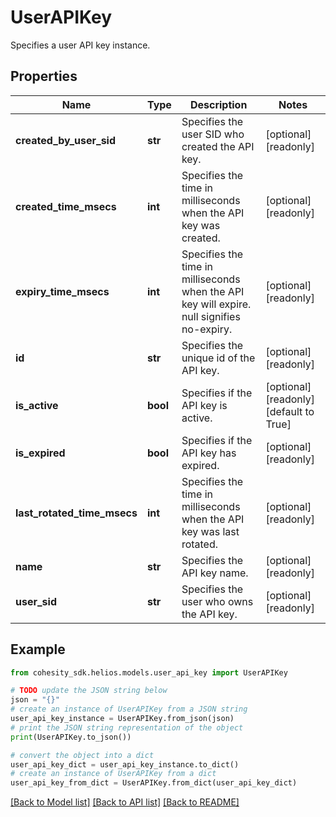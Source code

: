 # UserAPIKey

Specifies a user API key instance.

## Properties

Name | Type | Description | Notes
------------ | ------------- | ------------- | -------------
**created_by_user_sid** | **str** | Specifies the user SID who created the API key. | [optional] [readonly] 
**created_time_msecs** | **int** | Specifies the time in milliseconds when the API key was created. | [optional] [readonly] 
**expiry_time_msecs** | **int** | Specifies the time in milliseconds when the API key will expire. null signifies no-expiry. | [optional] [readonly] 
**id** | **str** | Specifies the unique id of the API key. | [optional] [readonly] 
**is_active** | **bool** | Specifies if the API key is active. | [optional] [readonly] [default to True]
**is_expired** | **bool** | Specifies if the API key has expired. | [optional] [readonly] 
**last_rotated_time_msecs** | **int** | Specifies the time in milliseconds when the API key was last rotated. | [optional] [readonly] 
**name** | **str** | Specifies the API key name. | [optional] [readonly] 
**user_sid** | **str** | Specifies the user who owns the API key. | [optional] [readonly] 

## Example

```python
from cohesity_sdk.helios.models.user_api_key import UserAPIKey

# TODO update the JSON string below
json = "{}"
# create an instance of UserAPIKey from a JSON string
user_api_key_instance = UserAPIKey.from_json(json)
# print the JSON string representation of the object
print(UserAPIKey.to_json())

# convert the object into a dict
user_api_key_dict = user_api_key_instance.to_dict()
# create an instance of UserAPIKey from a dict
user_api_key_from_dict = UserAPIKey.from_dict(user_api_key_dict)
```
[[Back to Model list]](../README.md#documentation-for-models) [[Back to API list]](../README.md#documentation-for-api-endpoints) [[Back to README]](../README.md)



